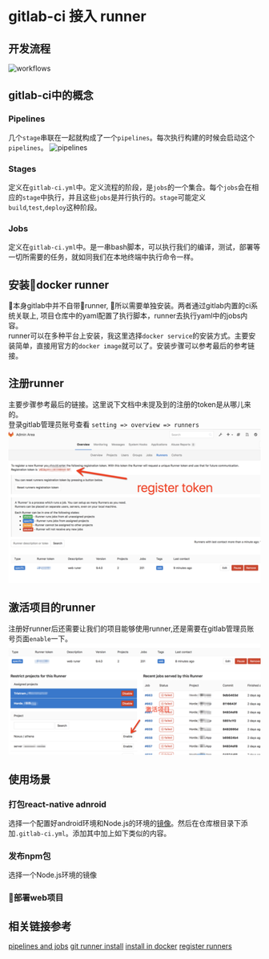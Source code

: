 gitlab-ci 接入 runner
=========================================
## 开发流程
![workflows](https://docs.gitlab.com/ee/ci/img/pipelines-goal.svg)
## gitlab-ci中的概念
### Pipelines  
几个`stage`串联在一起就构成了一个`pipelines`。每次执行构建的时候会启动这个`pipelines`。
![pipelines](https://docs.gitlab.com/ee/ci/img/pipelines.png)
### Stages
定义在`gitlab-ci.yml`中。定义流程的阶段，是`jobs`的一个集合。每个`jobs`会在相应的`stage`中执行，并且这些`jobs`是并行执行的。`stage`可能定义`build`,`test`,`deploy`这种阶段。
### Jobs
定义在`gitlab-ci.yml`中。是一串bash脚本，可以执行我们的编译，测试，部署等一切所需要的任务，就如同我们在本地终端中执行命令一样。

## 安装docker runner
本身gitlab中并不自带runner, 所以需要单独安装。两者通过gitlab内置的ci系统关联上, 项目仓库中的yaml配置了执行脚本，runner去执行yaml中的jobs内容。  
runner可以在多种平台上安装，我这里选择`docker service`的安装方式。主要安装简单，直接用官方的`docker image`就可以了。安装步骤可以参考最后的参考链接。  
## 注册runner
主要步骤参考最后的链接。这里说下文档中未提及到的注册的token是从哪儿来的。  
登录gitlab管理员账号查看 `setting => overview => runners`
![registration token](./asset/runner_in_docker/register_token.png)
## 激活项目的runner
注册好runner后还需要让我们的项目能够使用runner,还是需要在gitlab管理员账号页面`enable`一下。 
![enter edit](./asset/runner_in_docker/enter_edit.png)
![enbalbe runner](./asset/runner_in_docker/enable.png)
## 使用场景
### 打包react-native adnroid
选择一个配置好android环境和Node.js的环境的[镜像](https://hub.docker.com/r/dockerniko/gitlab-ci-react-native-android/)。然后在仓库根目录下添加`.gitlab-ci.yml`。添加其中加上如下类似的内容。
### 发布npm包
选择一个Node.js环境的镜像
### 部署web项目

## 相关链接参考
[pipelines and jobs](https://docs.gitlab.com/ee/ci/pipelines.html)
[git runner install](https://docs.gitlab.com/runner/install/index.html)
[install in docker](https://docs.gitlab.com/runner/install/docker.html)
[register runners](https://docs.gitlab.com/runner/register/index.html#docker)
